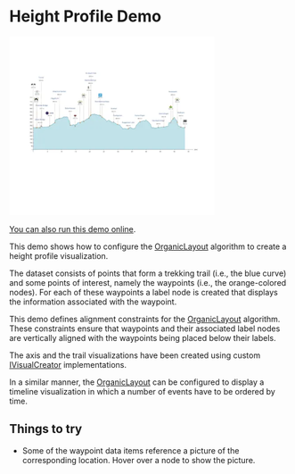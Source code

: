 <!--
 //////////////////////////////////////////////////////////////////////////////
 // @license
 // This file is part of yFiles for HTML.
 // Use is subject to license terms.
 //
 // Copyright (c) by yWorks GmbH, Vor dem Kreuzberg 28,
 // 72070 Tuebingen, Germany. All rights reserved.
 //
 //////////////////////////////////////////////////////////////////////////////
-->
# Height Profile Demo

<img src="../../../doc/demo-thumbnails/height-profile.webp" alt="demo-thumbnail" height="320"/>

[You can also run this demo online](https://www.yfiles.com/demos/layout/height-profile/).

This demo shows how to configure the [OrganicLayout](https://docs.yworks.com/yfileshtml/#/api/OrganicLayout) algorithm to create a height profile visualization.

The dataset consists of points that form a trekking trail (i.e., the blue curve) and some points of interest, namely the waypoints (i.e., the orange-colored nodes). For each of these waypoints a label node is created that displays the information associated with the waypoint.

This demo defines alignment constraints for the [OrganicLayout](https://docs.yworks.com/yfileshtml/#/api/OrganicLayout) algorithm. These constraints ensure that waypoints and their associated label nodes are vertically aligned with the waypoints being placed below their labels.

The axis and the trail visualizations have been created using custom [IVisualCreator](https://docs.yworks.com/yfileshtml/#/api/IVisualCreator) implementations.

In a similar manner, the [OrganicLayout](https://docs.yworks.com/yfileshtml/#/api/OrganicLayout) can be configured to display a timeline visualization in which a number of events have to be ordered by time.

## Things to try

- Some of the waypoint data items reference a picture of the corresponding location. Hover over a node to show the picture.
